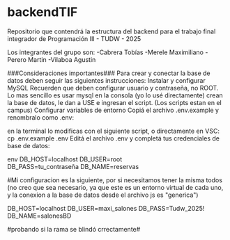 # backendTIF
Repositorio que contendrá la estructura del backend para el trabajo final integrador de Programación III - TUDW - 2025

Los integrantes del grupo son:
-Cabrera Tobías
-Merele Maximiliano
-Perero Martin
-Vilaboa Agustin

###Consideraciones importantes###
Para crear y conectar la base de datos deben seguir las siguientes instrucciones:
Instalar y configurar MySQL
Recuerden que deben configurar usuario y contraseña, no ROOT.
Lo mas sencillo es usar mysql en la consola (yo lo usé directamente)
crean la base de datos, le dan a USE e ingresan el script. (Los scripts estan en el campus)
Configurar variables de entorno
Copiá el archivo .env.example y renombralo como .env:

en la terminal lo modificas con el siguiente script, o directamente en VSC:
cp .env.example .env
Editá el archivo .env y completá tus credenciales de base de datos:

env
DB_HOST=localhost
DB_USER=root               
DB_PASS=tu_contraseña
DB_NAME=reservas

#Mi configuracion es la siguiente, por si necesitamos tener la misma todos (no creo que sea necesario, ya que este es un entorno virtual de cada uno, y la conexion a la base de datos desde el archivo js es "generica")

DB_HOST=localhost
DB_USER=maxi_salones
DB_PASS=Tudw_2025!
DB_NAME=salonesBD

#probando si la rama se blindó crrectamente#